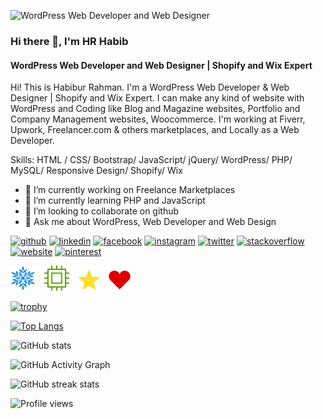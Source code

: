 ![WordPress Web Developer and Web Designer](https://i.pinimg.com/1200x/78/dc/c8/78dcc8acbbdaf15d3f65f49a65dc969c.jpg)
### Hi there 👋, I'm HR Habib
#### WordPress Web Developer and Web Designer | Shopify and Wix Expert


Hi!
This is Habibur Rahman. I'm a WordPress Web Developer & Web Designer | Shopify and Wix Expert. 
I can make any kind of website with WordPress and Coding like Blog and Magazine websites, Portfolio and Company Management websites, Woocommerce. I'm working at Fiverr, Upwork, Freelancer.com & others marketplaces, and Locally as a Web Developer.

Skills: HTML / CSS/ Bootstrap/ JavaScript/ jQuery/ WordPress/ PHP/ MySQL/ Responsive Design/ Shopify/ Wix

- 🔭 I’m currently working on Freelance Marketplaces 
- 🌱 I’m currently learning PHP and JavaScript 
- 👯 I’m looking to collaborate on github 
- 💬 Ask me about WordPress, Web Developer and Web Design


[<img src='https://cdn.jsdelivr.net/npm/simple-icons@3.0.1/icons/github.svg' alt='github' height='40'>](https://github.com/hrhabibpro)  [<img src='https://cdn.jsdelivr.net/npm/simple-icons@3.0.1/icons/linkedin.svg' alt='linkedin' height='40'>](https://www.linkedin.com/in/hrhabibpro/)  [<img src='https://cdn.jsdelivr.net/npm/simple-icons@3.0.1/icons/facebook.svg' alt='facebook' height='40'>](https://www.facebook.com/hrhabibpro)  [<img src='https://cdn.jsdelivr.net/npm/simple-icons@3.0.1/icons/instagram.svg' alt='instagram' height='40'>](https://www.instagram.com/hrhabibpro/)  [<img src='https://cdn.jsdelivr.net/npm/simple-icons@3.0.1/icons/twitter.svg' alt='twitter' height='40'>](https://twitter.com/hrhabibpro)  [<img src='https://cdn.jsdelivr.net/npm/simple-icons@3.0.1/icons/stackoverflow.svg' alt='stackoverflow' height='40'>](https://stackoverflow.com/users/hrhabibpro)  [<img src='https://cdn.jsdelivr.net/npm/simple-icons@3.0.1/icons/icloud.svg' alt='website' height='40'>](https://habibcoder.com)  [<img src='https://cdn.jsdelivr.net/npm/simple-icons@3.0.1/icons/pinterest.svg' alt='pinterest' height='40'>](hrhabibpro)  

<a href='https://archiveprogram.github.com/'><img src='https://raw.githubusercontent.com/acervenky/animated-github-badges/master/assets/acbadge.gif' width='40' height='40'></a> <a href='https://docs.github.com/en/developers'><img src='https://raw.githubusercontent.com/acervenky/animated-github-badges/master/assets/devbadge.gif' width='40' height='40'></a> <a href='https://stars.github.com/'><img src='https://raw.githubusercontent.com/acervenky/animated-github-badges/master/assets/starbadge.gif' width='35' height='35'></a> <a href='https://docs.github.com/en/github/supporting-the-open-source-community-with-github-sponsors'><img src='https://raw.githubusercontent.com/acervenky/animated-github-badges/master/assets/sponsorbadge.gif' width='35' height='35'></a> 

[![trophy](https://github-profile-trophy.vercel.app/?username=hrhabibpro)](https://github.com/ryo-ma/github-profile-trophy)

[![Top Langs](https://github-readme-stats.vercel.app/api/top-langs/?username=hrhabibpro)](https://github.com/anuraghazra/github-readme-stats)

![GitHub stats](https://github-readme-stats.vercel.app/api?username=hrhabibpro&show_icons=true&count_private=true)  

![GitHub Activity Graph](https://activity-graph.herokuapp.com/graph?username=hrhabibpro)  

![GitHub streak stats](https://github-readme-streak-stats.herokuapp.com/?user=hrhabibpro)  

![Profile views](https://gpvc.arturio.dev/hrhabibpro)  
